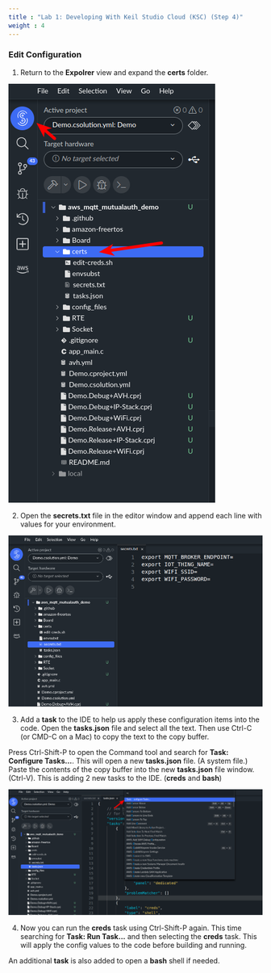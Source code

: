 ```yaml
---
title : "Lab 1: Developing With Keil Studio Cloud (KSC) (Step 4)"
weight : 4
---
```


### Edit Configuration

1. Return to the **Expolrer** view and expand the **certs** folder.

![explorer](/static/explorer-view.png)

2. Open the **secrets.txt** file in the editor window and append each line with values for your environment.

![edit secrets](/static/edit-secrets.png)

3. Add a **task** to the IDE to help us apply these configuration items into the code. Open the **tasks.json** file and select all the text. Then use Ctrl-C (or CMD-C on a Mac) to copy the text to the copy buffer. 

Press Ctrl-Shift-P to open the Command tool and search for **Task: Configure Tasks...**. This will open a new **tasks.json** file. (A system file.) Paste the contents of the copy buffer into the new **tasks.json** file window. (Ctrl-V). This is adding 2 new tasks to the IDE. (**creds** and **bash**)

![](/static/config-tasks.png)

4. Now you can run the **creds** task using Ctrl-Shift-P again. This time searching for **Task: Run Task...** and then selecting the **creds** task. This will apply the config values to the code before building and running.

An additional **task** is also added to open a **bash** shell if needed.

